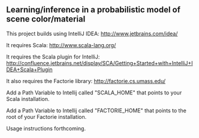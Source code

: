 Learning/inference in a probabilistic model of scene color/material
---------------------------------------------------------------------

This project builds using IntelliJ IDEA: http://www.jetbrains.com/idea/

It requires Scala: http://www.scala-lang.org/

It requires the Scala plugin for IntelliJ: http://confluence.jetbrains.net/display/SCA/Getting+Started+with+IntelliJ+IDEA+Scala+Plugin

It also requires the Factorie library: http://factorie.cs.umass.edu/

Add a Path Variable to Intellij called "SCALA_HOME" that points to your Scala installation.

Add a Path Variable to Intellij called "FACTORIE_HOME" that points to the root of your Factorie installation.


Usage instructions forthcoming.